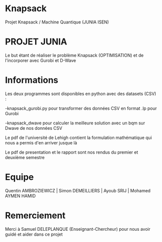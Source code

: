 # Knapsack
Projet Knapsack / Machine Quantique (JUNIA ISEN)

# PROJET JUNIA 
Le but étant de réaliser le problème Knapsack (OPTIMISATION) et de l'incorporer avec Gurobi et D-Wave

# Informations
Les deux programmes sont disponibles en python avec des datasets (CSV) :

-knapsack_gurobi.py pour transformer des données CSV en format .lp pour Gurobi

-knapsack_dwave pour calculer la meilleure solution avec un bqm sur Dwave de nos données CSV

Le pdf de l'université de Lehigh contient la formulation mathématique qui nous a permis d'en arriver jusque là

Le pdf de presentation et le rapport sont nos rendus du premier et deuxième semestre


# Equipe
Quentin AMBROZIEWICZ | Simon DEMEILLIERS | Ayoub SRIJ | Mohamed AYMEN HAMID

# Remerciement 
Merci à Samuel DELEPLANQUE (Enseignant-Chercheur) pour nous avoir guidé et aider dans ce projet

